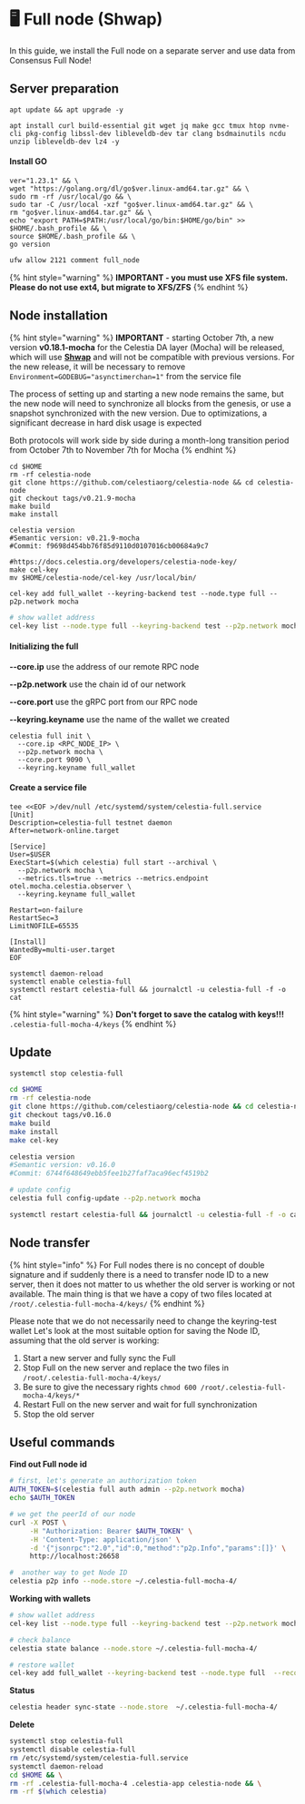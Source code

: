 # 🖥️ Full node (Shwap)

In this guide, we install the Full node on a separate server and use data from Consensus Full Node!

## Server preparation

```shell
apt update && apt upgrade -y
```

```shell
apt install curl build-essential git wget jq make gcc tmux htop nvme-cli pkg-config libssl-dev libleveldb-dev tar clang bsdmainutils ncdu unzip libleveldb-dev lz4 -y
```

#### Install GO

```shell
ver="1.23.1" && \
wget "https://golang.org/dl/go$ver.linux-amd64.tar.gz" && \
sudo rm -rf /usr/local/go && \
sudo tar -C /usr/local -xzf "go$ver.linux-amd64.tar.gz" && \
rm "go$ver.linux-amd64.tar.gz" && \
echo "export PATH=$PATH:/usr/local/go/bin:$HOME/go/bin" >> $HOME/.bash_profile && \
source $HOME/.bash_profile && \
go version
```

```bash
ufw allow 2121 comment full_node
```

{% hint style="warning" %}
**IMPORTANT - you must use XFS file system. Please do not use ext4, but migrate to XFS/ZFS**
{% endhint %}

## Node installation

{% hint style="warning" %}
**IMPORTANT** - starting October 7th, a new version **v0.18.1-mocha** for the Celestia DA layer (Mocha) will be released, which will use [**Shwap**](https://github.com/celestiaorg/CIPs/blob/main/cips/cip-19.md) and will not be compatible with previous versions. For the new release, it will be necessary to remove `Environment=GODEBUG="asynctimerchan=1"` from the service file

The process of setting up and starting a new node remains the same, but the new node will need to synchronize all blocks from the genesis, or use a snapshot synchronized with the new version. Due to optimizations, a significant decrease in hard disk usage is expected

Both protocols will work side by side during a month-long transition period from October 7th to November 7th for Mocha
{% endhint %}

```shell
cd $HOME
rm -rf celestia-node
git clone https://github.com/celestiaorg/celestia-node && cd celestia-node
git checkout tags/v0.21.9-mocha
make build
make install

celestia version
#Semantic version: v0.21.9-mocha
#Commit: f9698d454bb76f85d9110d0107016cb00684a9c7
```

```shell
#https://docs.celestia.org/developers/celestia-node-key/
make cel-key
mv $HOME/celestia-node/cel-key /usr/local/bin/

cel-key add full_wallet --keyring-backend test --node.type full --p2p.network mocha
```

```bash
# show wallet address
cel-key list --node.type full --keyring-backend test --p2p.network mocha
```

#### **Initializing the full**

**--core.ip** use the address of our remote RPC node

**--p2p.network** use the chain id of our network

**--core.port** use the gRPC port from our RPC node

**--keyring.keyname** use the name of the wallet we created

```shell
celestia full init \
  --core.ip <RPC_NODE_IP> \
  --p2p.network mocha \
  --core.port 9090 \
  --keyring.keyname full_wallet
```

#### Create a service file

```shell
tee <<EOF >/dev/null /etc/systemd/system/celestia-full.service
[Unit]
Description=celestia-full testnet daemon
After=network-online.target

[Service]
User=$USER
ExecStart=$(which celestia) full start --archival \
  --p2p.network mocha \
  --metrics.tls=true --metrics --metrics.endpoint otel.mocha.celestia.observer \
  --keyring.keyname full_wallet
  
Restart=on-failure
RestartSec=3
LimitNOFILE=65535

[Install]
WantedBy=multi-user.target
EOF
```

```shell
systemctl daemon-reload
systemctl enable celestia-full
systemctl restart celestia-full && journalctl -u celestia-full -f -o cat
```

{% hint style="warning" %}
**Don't forget to save the catalog with keys!!!** `.celestia-full-mocha-4/keys`
{% endhint %}



## Update

```bash
systemctl stop celestia-full
```

```bash
cd $HOME
rm -rf celestia-node
git clone https://github.com/celestiaorg/celestia-node && cd celestia-node
git checkout tags/v0.16.0
make build
make install
make cel-key

celestia version
#Semantic version: v0.16.0
#Commit: 6744f648649ebb5fee1b27faf7aca96ecf4519b2
```

```bash
# update config
celestia full config-update --p2p.network mocha
```

```bash
systemctl restart celestia-full && journalctl -u celestia-full -f -o cat
```



## Node transfer

{% hint style="info" %}
For Full nodes there is no concept of double signature and if suddenly there is a need to transfer node ID to a new server, then it does not matter to us whether the old server is working or not available. The main thing is that we have a copy of two files located at `/root/.celestia-full-mocha-4/keys/`
{% endhint %}

Please note that we do not necessarily need to change the keyring-test wallet Let's look at the most suitable option for saving the Node ID, assuming that the old server is working:

1. Start a new server and fully sync the Full
2. Stop Full on the new server and replace the two files in `/root/.celestia-full-mocha-4/keys/`
3. Be sure to give the necessary rights `chmod 600 /root/.celestia-full-mocha-4/keys/*`
4. Restart Full on the new server and wait for full synchronization
5. Stop the old server



## Useful commands

**Find out Full node id**

```bash
# first, let's generate an authorization token
AUTH_TOKEN=$(celestia full auth admin --p2p.network mocha)
echo $AUTH_TOKEN

# we get the peerId of our node
curl -X POST \
     -H "Authorization: Bearer $AUTH_TOKEN" \
     -H 'Content-Type: application/json' \
     -d '{"jsonrpc":"2.0","id":0,"method":"p2p.Info","params":[]}' \
     http://localhost:26658
```

```bash
#  another way to get Node ID
celestia p2p info --node.store ~/.celestia-full-mocha-4/
```

**Working with wallets**

```bash
# show wallet address
cel-key list --node.type full --keyring-backend test --p2p.network mocha

# check balance
celestia state balance --node.store ~/.celestia-full-mocha-4/

# restore wallet
cel-key add full_wallet --keyring-backend test --node.type full  --recover --p2p.network mocha
```

**Status**

```bash
celestia header sync-state --node.store  ~/.celestia-full-mocha-4/
```

**Delete**&#x20;

```bash
systemctl stop celestia-full
systemctl disable celestia-full
rm /etc/systemd/system/celestia-full.service
systemctl daemon-reload
cd $HOME && \
rm -rf .celestia-full-mocha-4 .celestia-app celestia-node && \
rm -rf $(which celestia)
```

